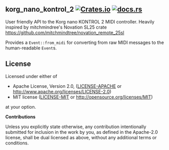 korg_nano_kontrol_2 [![Crates.io](https://img.shields.io/crates/v/korg_nano_kontrol_2.svg)](https://crates.io/crates/korg_nano_kontrol_2) 
[![docs.rs](https://docs.rs/korg_nano_kontrol_2/badge.svg)](https://docs.rs/korg_nano_kontrol_2/)
--------------------

User friendly API to the Korg nano KONTROL 2 MIDI controller. Heavily inspired by mitchmindree's Novation SL25 crate https://github.com/mitchmindtree/novation_remote_25sl

Provides a `Event::from_midi` for converting from raw MIDI messages to the
human-readable `Event`s.


License
-------

Licensed under either of

 * Apache License, Version 2.0, ([LICENSE-APACHE](LICENSE-APACHE) or http://www.apache.org/licenses/LICENSE-2.0)
 * MIT license ([LICENSE-MIT](LICENSE-MIT) or http://opensource.org/licenses/MIT)

at your option.


**Contributions**

Unless you explicitly state otherwise, any contribution intentionally submitted
for inclusion in the work by you, as defined in the Apache-2.0 license, shall be
dual licensed as above, without any additional terms or conditions.
